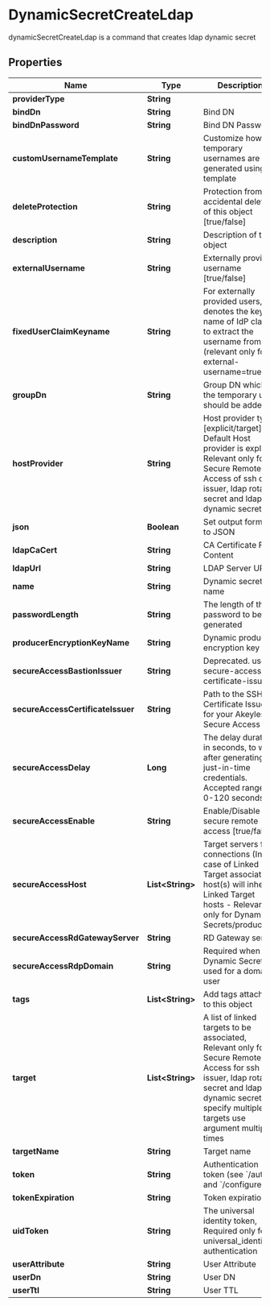 

# DynamicSecretCreateLdap

dynamicSecretCreateLdap is a command that creates ldap dynamic secret

## Properties

| Name | Type | Description | Notes |
|------------ | ------------- | ------------- | -------------|
|**providerType** | **String** |  |  [optional] |
|**bindDn** | **String** | Bind DN |  [optional] |
|**bindDnPassword** | **String** | Bind DN Password |  [optional] |
|**customUsernameTemplate** | **String** | Customize how temporary usernames are generated using go template |  [optional] |
|**deleteProtection** | **String** | Protection from accidental deletion of this object [true/false] |  [optional] |
|**description** | **String** | Description of the object |  [optional] |
|**externalUsername** | **String** | Externally provided username [true/false] |  [optional] |
|**fixedUserClaimKeyname** | **String** | For externally provided users, denotes the key-name of IdP claim to extract the username from (relevant only for external-username&#x3D;true) |  [optional] |
|**groupDn** | **String** | Group DN which the temporary user should be added |  [optional] |
|**hostProvider** | **String** | Host provider type [explicit/target], Default Host provider is explicit, Relevant only for Secure Remote Access of ssh cert issuer, ldap rotated secret and ldap dynamic secret |  [optional] |
|**json** | **Boolean** | Set output format to JSON |  [optional] |
|**ldapCaCert** | **String** | CA Certificate File Content |  [optional] |
|**ldapUrl** | **String** | LDAP Server URL |  [optional] |
|**name** | **String** | Dynamic secret name |  |
|**passwordLength** | **String** | The length of the password to be generated |  [optional] |
|**producerEncryptionKeyName** | **String** | Dynamic producer encryption key |  [optional] |
|**secureAccessBastionIssuer** | **String** | Deprecated. use secure-access-certificate-issuer |  [optional] |
|**secureAccessCertificateIssuer** | **String** | Path to the SSH Certificate Issuer for your Akeyless Secure Access |  [optional] |
|**secureAccessDelay** | **Long** | The delay duration, in seconds, to wait after generating just-in-time credentials. Accepted range: 0-120 seconds |  [optional] |
|**secureAccessEnable** | **String** | Enable/Disable secure remote access [true/false] |  [optional] |
|**secureAccessHost** | **List&lt;String&gt;** | Target servers for connections (In case of Linked Target association, host(s) will inherit Linked Target hosts - Relevant only for Dynamic Secrets/producers) |  [optional] |
|**secureAccessRdGatewayServer** | **String** | RD Gateway server |  [optional] |
|**secureAccessRdpDomain** | **String** | Required when the Dynamic Secret is used for a domain user |  [optional] |
|**tags** | **List&lt;String&gt;** | Add tags attached to this object |  [optional] |
|**target** | **List&lt;String&gt;** | A list of linked targets to be associated, Relevant only for Secure Remote Access for ssh cert issuer, ldap rotated secret and ldap dynamic secret, To specify multiple targets use argument multiple times |  [optional] |
|**targetName** | **String** | Target name |  [optional] |
|**token** | **String** | Authentication token (see &#x60;/auth&#x60; and &#x60;/configure&#x60;) |  [optional] |
|**tokenExpiration** | **String** | Token expiration |  [optional] |
|**uidToken** | **String** | The universal identity token, Required only for universal_identity authentication |  [optional] |
|**userAttribute** | **String** | User Attribute |  [optional] |
|**userDn** | **String** | User DN |  [optional] |
|**userTtl** | **String** | User TTL |  [optional] |



